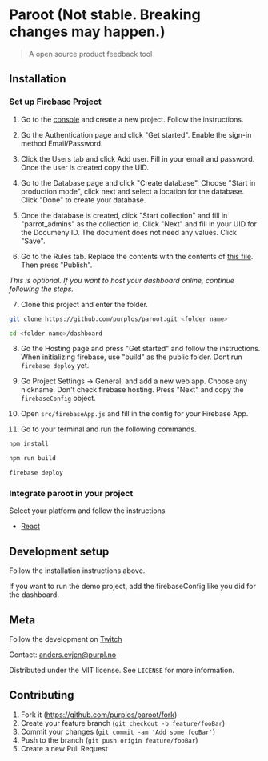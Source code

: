 # Paroot (Not stable. Breaking changes may happen.)

> A open source product feedback tool

## Installation

### Set up Firebase Project

1. Go to the [console](https://console.firebase.google.com/) and create a new project. Follow the instructions.

2. Go the Authentication page and click "Get started". Enable the sign-in method Email/Password.

3. Click the Users tab and click Add user. Fill in your email and password. Once the user is created copy the UID.

4. Go to the Database page and click "Create database". Choose "Start in production mode", click next and select a location for the database. Click "Done" to create your database.

5. Once the database is created, click "Start collection" and fill in "parrot_admins" as the collection id. Click "Next" and fill in your UID for the Documeny ID. The document does not need any values. Click "Save".

6. Go to the Rules tab. Replace the contents with the contents of [this file](https://raw.githubusercontent.com/purplos/paroot/develop/setup/firestore.rules). Then press "Publish".

_This is optional. If you want to host your dashboard online, continue following the steps._

7. Clone this project and enter the folder.

```bash
git clone https://github.com/purplos/paroot.git <folder name>
```

```bash
cd <folder name>/dashboard
```

8. Go the Hosting page and press "Get started" and follow the instructions. When initializing firebase, use "build" as the public folder. Dont run `firebase deploy` yet.

9. Go Project Settings -> General, and add a new web app. Choose any nickname. Don't check firebase hosting. Press "Next" and copy the `firebaseConfig` object.

10. Open `src/firebaseApp.js` and fill in the config for your Firebase App.

11. Go to your terminal and run the following commands.

```bash
npm install
```

```bash
npm run build
```

```bash
firebase deploy
```

### Integrate paroot in your project

Select your platform and follow the instructions

- [React](https://www.npmjs.com/package/paroot-react)

## Development setup

Follow the installation instructions above.

If you want to run the demo project, add the firebaseConfig like you did for the dashboard.

## Meta

Follow the development on [Twitch](https://twitch.tv/purplteam)

Contact: anders.evjen@purpl.no

Distributed under the MIT license. See `LICENSE` for more information.

## Contributing

1. Fork it (<https://github.com/purplos/paroot/fork>)
2. Create your feature branch (`git checkout -b feature/fooBar`)
3. Commit your changes (`git commit -am 'Add some fooBar'`)
4. Push to the branch (`git push origin feature/fooBar`)
5. Create a new Pull Request
